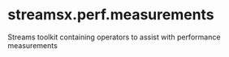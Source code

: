 # streamsx.perf.measurements
Streams toolkit containing operators to assist with performance measurements
